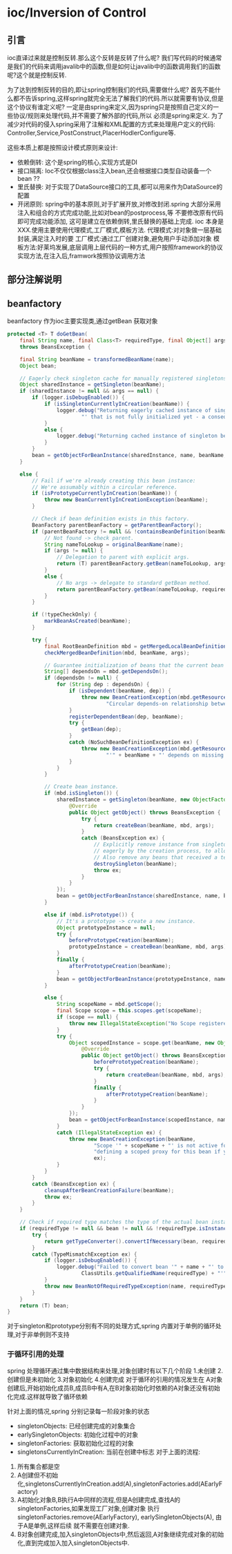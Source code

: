 # ioc/Inversion of Control

## 引言
ioc直译过来就是控制反转.那么这个反转是反转了什么呢?
我们写代码的时候通常是我们的代码来调用javalib中的函数,但是如何让javalib中的函数调用我们的函数呢?这个就是控制反转.

为了达到控制反转的目的,即让spring控制我们的代码,需要做什么呢?
首先不能什么都不告诉spring,这样spring就完全无法了解我们的代码.所以就需要有协议,但是这个协议有谁定义呢?
一定是由spring来定义,因为spring只是按照自己定义的一些协议/规则来处理代码,并不需要了解外部的代码,所以
必须是spring来定义.
为了减少对代码的侵入spring采用了注解和XML配置的方式来处理用户定义的代码:
Controller,Service,PostConstruct,PlacerHodlerConfigure等.

这些本质上都是按照设计模式原则来设计:
* 依赖倒转: 这个是spring的核心,实现方式是DI
* 接口隔离: Ioc不仅仅根据class注入bean,还会根据接口类型自动装备一个bean ??
* 里氏替换: 对于实现了DataSource接口的工具,都可以用来作为DataSource的配置
* 开闭原则: spring中的基本原则,对于扩展开放,对修改封闭.spring 大部分采用注入和组合的方式完成功能,比如对bean的postprocess,等 不要修改原有代码即可完成功能添加, 这可是建立在依赖倒转,里氏替换的基础上完成.
ioc 本身是XXX.使用主要使用代理模式,工厂模式,模板方法.
代理模式:对对象做一层基础封装,满足注入时的要
工厂模式:通过工厂创建对象,避免用户手动添加对象
模板方法:好莱坞发展,底层调用上层代码的一种方式,用户按照framework的协议实现方法,在注入后,framwork按照协议调用方法

## 部分注解说明
## beanfactory
beanfactory 作为ioc主要实现类,通过getBean 获取对象
```java
protected <T> T doGetBean(
    final String name, final Class<T> requiredType, final Object[] args, boolean typeCheckOnly)
    throws BeansException {

    final String beanName = transformedBeanName(name);
    Object bean;

    // Eagerly check singleton cache for manually registered singletons.
    Object sharedInstance = getSingleton(beanName);
    if (sharedInstance != null && args == null) {
        if (logger.isDebugEnabled()) {
            if (isSingletonCurrentlyInCreation(beanName)) {
                logger.debug("Returning eagerly cached instance of singleton bean '" + beanName +
                        "' that is not fully initialized yet - a consequence of a circular reference");
            }
            else {
                logger.debug("Returning cached instance of singleton bean '" + beanName + "'");
            }
        }
        bean = getObjectForBeanInstance(sharedInstance, name, beanName, null);
    }

    else {
        // Fail if we're already creating this bean instance:
        // We're assumably within a circular reference.
        if (isPrototypeCurrentlyInCreation(beanName)) {
            throw new BeanCurrentlyInCreationException(beanName);
        }

        // Check if bean definition exists in this factory.
        BeanFactory parentBeanFactory = getParentBeanFactory();
        if (parentBeanFactory != null && !containsBeanDefinition(beanName)) {
            // Not found -> check parent.
            String nameToLookup = originalBeanName(name);
            if (args != null) {
                // Delegation to parent with explicit args.
                return (T) parentBeanFactory.getBean(nameToLookup, args);
            }
            else {
                // No args -> delegate to standard getBean method.
                return parentBeanFactory.getBean(nameToLookup, requiredType);
            }
        }

        if (!typeCheckOnly) {
            markBeanAsCreated(beanName);
        }

        try {
            final RootBeanDefinition mbd = getMergedLocalBeanDefinition(beanName);
            checkMergedBeanDefinition(mbd, beanName, args);

            // Guarantee initialization of beans that the current bean depends on.
            String[] dependsOn = mbd.getDependsOn();
            if (dependsOn != null) {
                for (String dep : dependsOn) {
                    if (isDependent(beanName, dep)) {
                        throw new BeanCreationException(mbd.getResourceDescription(), beanName,
                                "Circular depends-on relationship between '" + beanName + "' and '" + dep + "'");
                    }
                    registerDependentBean(dep, beanName);
                    try {
                        getBean(dep);
                    }
                    catch (NoSuchBeanDefinitionException ex) {
                        throw new BeanCreationException(mbd.getResourceDescription(), beanName,
                                "'" + beanName + "' depends on missing bean '" + dep + "'", ex);
                    }
                }
            }

            // Create bean instance.
            if (mbd.isSingleton()) {
                sharedInstance = getSingleton(beanName, new ObjectFactory<Object>() {
                    @Override
                    public Object getObject() throws BeansException {
                        try {
                            return createBean(beanName, mbd, args);
                        }
                        catch (BeansException ex) {
                            // Explicitly remove instance from singleton cache: It might have been put there
                            // eagerly by the creation process, to allow for circular reference resolution.
                            // Also remove any beans that received a temporary reference to the bean.
                            destroySingleton(beanName);
                            throw ex;
                        }
                    }
                });
                bean = getObjectForBeanInstance(sharedInstance, name, beanName, mbd);
            }

            else if (mbd.isPrototype()) {
                // It's a prototype -> create a new instance.
                Object prototypeInstance = null;
                try {
                    beforePrototypeCreation(beanName);
                    prototypeInstance = createBean(beanName, mbd, args);
                }
                finally {
                    afterPrototypeCreation(beanName);
                }
                bean = getObjectForBeanInstance(prototypeInstance, name, beanName, mbd);
            }

            else {
                String scopeName = mbd.getScope();
                final Scope scope = this.scopes.get(scopeName);
                if (scope == null) {
                    throw new IllegalStateException("No Scope registered for scope name '" + scopeName + "'");
                }
                try {
                    Object scopedInstance = scope.get(beanName, new ObjectFactory<Object>() {
                        @Override
                        public Object getObject() throws BeansException {
                            beforePrototypeCreation(beanName);
                            try {
                                return createBean(beanName, mbd, args);
                            }
                            finally {
                                afterPrototypeCreation(beanName);
                            }
                        }
                    });
                    bean = getObjectForBeanInstance(scopedInstance, name, beanName, mbd);
                }
                catch (IllegalStateException ex) {
                    throw new BeanCreationException(beanName,
                            "Scope '" + scopeName + "' is not active for the current thread; consider " +
                            "defining a scoped proxy for this bean if you intend to refer to it from a singleton",
                            ex);
                }
            }
        }
        catch (BeansException ex) {
            cleanupAfterBeanCreationFailure(beanName);
            throw ex;
        }
    }

    // Check if required type matches the type of the actual bean instance.
    if (requiredType != null && bean != null && !requiredType.isInstance(bean)) {
        try {
            return getTypeConverter().convertIfNecessary(bean, requiredType);
        }
        catch (TypeMismatchException ex) {
            if (logger.isDebugEnabled()) {
                logger.debug("Failed to convert bean '" + name + "' to required type '" +
                        ClassUtils.getQualifiedName(requiredType) + "'", ex);
            }
            throw new BeanNotOfRequiredTypeException(name, requiredType, bean.getClass());
        }
    }
    return (T) bean;
}
```
对于singleton和prototype分别有不同的处理方式,spring 内置对于单例的循环处理,对于非单例则不支持
### 于循环引用的处理
spring 处理循环通过集中数据结构来处理,对象创建时有以下几个阶段
1.未创建
2.创建但是未初始化
3.对象初始化
4.创建完成
对于循环的引用的情况发生在
A对象创建后,开始初始化成员B,成员B中有A,在B对象初始化时依赖的A对象还没有初始化完成.这样就导致了循环依赖

针对上面的情况,spring 分别记录每一阶段对象的状态
* singletonObjects: 已经创建完成的对象集合
* earlySingletonObjects: 初始化过程中的对象
* singletonFactories: 获取初始化过程的对象
* singletonsCurrentlyInCreation: 当前在创建中标志
对于上面的流程:
1. 所有集合都是空
2. A创建但不初始化,singletonsCurrentlyInCreation.add(A),singletonFactories.add(AEarlyFactory)
3. A初始化对象B,B执行A中同样的流程,但是A创建完成,查找A的singletonFactories,如果发现工厂对象,创建对象
    执行singletonFactories.remove(AEarlyFactory), earlySingletonObjects(A), 由于A是单例,这样后续
    就不需要在创建对象.
4. B对象创建完成,加入singletonObjects中,然后返回,A对象继续完成对象的初始化,直到完成加入加入singletonObjects中.
